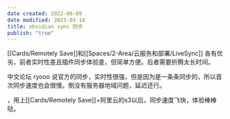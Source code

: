 ```yaml
---
date created: 2022-06-09
date modified: 2023-03-14
title: obsidian sync 同步
publish: "true"
---
```


[[Cards/Remotely Save]]和[[Spaces/2-Area/云服务和部署/LiveSync]] 各有优劣，前者实时性差且插件同步体验差，但简单方便。后者需要折腾太长时间。

中文论坛 ryooo 说官方的同步，实时性很强，但是因为是一条条同步的，所以首次同步速度也会很慢。倒没有服务器地域问题，延迟还行。

，用上[[Cards/Remotely Save]]+阿里云的s3以后，同步速度飞快，体验棒棒哒。